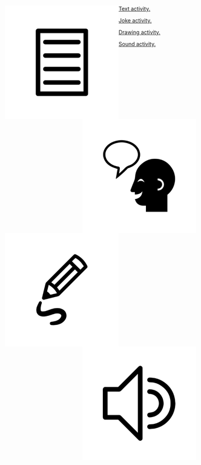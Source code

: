 
<div id="imagelist">
  <a href="">
    <img align="left" width="300" height="300" src="./assets/img/text-icon.svg" title="Image 1">
      <p class="imgtext">Text activity.
      </p>
  </a>
</div>

<div id="imagelist">
  <a href="">
    <img align="right" width="300" height="300" src="./assets/img/joke-icon.svg" title="Image 1">
      <p class="imgtext">Joke activity.
      </p>
  </a>
</div>

<div id="imagelist">
  <a href="">
    <img align="left" width="300" height="300" src="./assets/img/drawing-icon.svg" title="Image 1">
      <p class="imgtext">Drawing activity.
      </p>
  </a>
</div>

<div id="imagelist">
  <a href="">
    <img align="right" width="300" height="300" src="./assets/img/sound-icon.svg" title="Image 1">
      <p class="imgtext">Sound activity.
      </p>
  </a>
</div>


